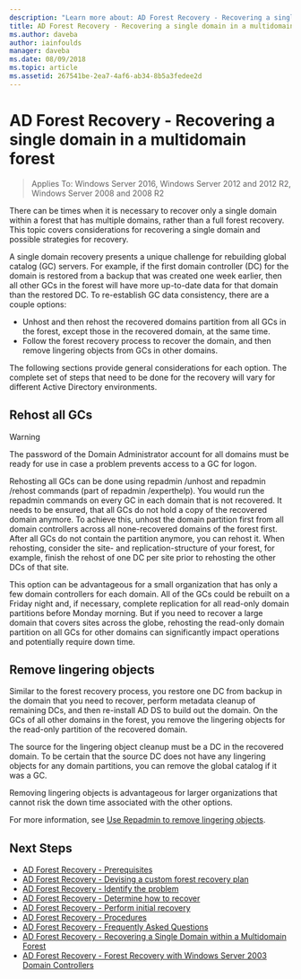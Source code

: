 ```yaml
---
description: "Learn more about: AD Forest Recovery - Recovering a single domain in a multidomain forest"
title: AD Forest Recovery - Recovering a single domain in a multidomain forest
ms.author: daveba
author: iainfoulds
manager: daveba
ms.date: 08/09/2018
ms.topic: article
ms.assetid: 267541be-2ea7-4af6-ab34-8b5a3fedee2d
---
```

# AD Forest Recovery - Recovering a single domain in a multidomain forest

>Applies To: Windows Server 2016, Windows Server 2012 and 2012 R2, Windows Server 2008 and 2008 R2

There can be times when it is necessary to recover only a single domain within a forest that has multiple domains, rather than a full forest recovery. This topic covers considerations for recovering a single domain and possible strategies for recovery.

A single domain recovery presents a unique challenge for rebuilding global catalog (GC) servers. For example, if the first domain controller (DC) for the domain is restored from a backup that was created one week earlier, then all other GCs in the forest will have more up-to-date data for that domain than the restored DC. To re-establish GC data consistency, there are a couple options:

- Unhost and then rehost the recovered domains partition from all GCs in the forest, except those in the recovered domain, at the same time.
- Follow the forest recovery process to recover the domain, and then remove lingering objects from GCs in other domains.

The following sections provide general considerations for each option. The complete set of steps that need to be done for the recovery will vary for different Active Directory environments.

## Rehost all GCs

> [!WARNING]
> The password of the Domain Administrator account for all domains must be ready for use in case a problem prevents access to a GC for logon.

Rehosting all GCs can be done using repadmin /unhost and repadmin /rehost commands (part of repadmin /experthelp). You would run the repadmin commands on every GC in each domain that is not recovered. It needs to be ensured, that all GCs do not hold a copy of the recovered domain anymore. To achieve this, unhost the domain partition first from all domain controllers across all none-recovered domains of the forest first. After all GCs do not contain the partition anymore, you can rehost it. When rehosting, consider the site- and replication-structure of your forest, for example, finish the rehost of one DC per site prior to rehosting the other DCs of that site.

This option can be advantageous for a small organization that has only a few domain controllers for each domain. All of the GCs could be rebuilt on a Friday night and, if necessary, complete replication for all read-only domain partitions before Monday morning. But if you need to recover a large domain that covers sites across the globe, rehosting the read-only domain partition on all GCs for other domains can significantly impact operations and potentially require down time.

## Remove lingering objects

Similar to the forest recovery process, you restore one DC from backup in the domain that you need to recover, perform metadata cleanup of remaining DCs, and then re-install AD DS to build out the domain. On the GCs of all other domains in the forest, you remove the lingering objects for the read-only partition of the recovered domain.

The source for the lingering object cleanup must be a DC in the recovered domain. To be certain that the source DC does not have any lingering objects for any domain partitions, you can remove the global catalog if it was a GC.

Removing lingering objects is advantageous for larger organizations that cannot risk the down time associated with the other options.

For more information, see [Use Repadmin to remove lingering objects](/previous-versions/windows/it-pro/windows-server-2003/cc785298(v=ws.10)).

## Next Steps

- [AD Forest Recovery - Prerequisites](AD-Forest-Recovery-Prerequisties.md)
- [AD Forest Recovery - Devising a custom forest recovery plan](AD-Forest-Recovery-Devising-a-Plan.md)
- [AD Forest Recovery - Identify the problem](AD-Forest-Recovery-Identify-the-Problem.md)
- [AD Forest Recovery - Determine how to recover](AD-Forest-Recovery-Determine-how-to-Recover.md)
- [AD Forest Recovery - Perform initial recovery](AD-Forest-Recovery-Perform-initial-recovery.md)
- [AD Forest Recovery - Procedures](AD-Forest-Recovery-Procedures.md)
- [AD Forest Recovery - Frequently Asked Questions](ad-forest-recovery-faq.yml)
- [AD Forest Recovery - Recovering a Single Domain within a Multidomain Forest](AD-Forest-Recovery-Single-Domain-in-Multidomain-Recovery.md)
- [AD Forest Recovery - Forest Recovery with Windows Server 2003 Domain Controllers](AD-Forest-Recovery-Windows-Server-2003.md)
